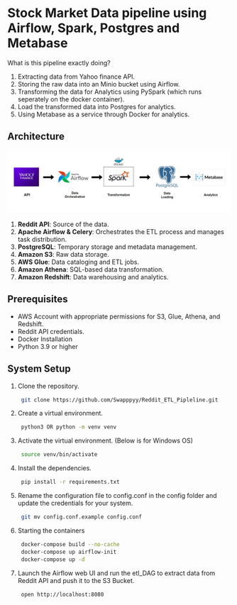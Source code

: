 # Stock Market Data pipeline using Airflow, Spark, Postgres and Metabase

What is this pipeline exactly doing?

1. Extracting data from Yahoo finance API.
2. Storing the raw data into an Minio bucket using Airflow.
3. Transforming the data for Analytics using PySpark (which runs seperately on the docker container).
4. Load the transformed data into Postgres for analytics.
5. Using Metabase as a service through Docker for analytics.

## Architecture
![stock-market-data-pipeline.jpg](stock-market-data-pipeline.jpg)
1. **Reddit API**: Source of the data.
2. **Apache Airflow & Celery**: Orchestrates the ETL process and manages task distribution.
3. **PostgreSQL**: Temporary storage and metadata management.
4. **Amazon S3**: Raw data storage.
5. **AWS Glue**: Data cataloging and ETL jobs.
6. **Amazon Athena**: SQL-based data transformation.
7. **Amazon Redshift**: Data warehousing and analytics.

## Prerequisites
- AWS Account with appropriate permissions for S3, Glue, Athena, and Redshift.
- Reddit API credentials.
- Docker Installation
- Python 3.9 or higher

## System Setup
1. Clone the repository.
   ```bash
    git clone https://github.com/Swapppyy/Reddit_ETL_Pipleline.git
   ```
2. Create a virtual environment.
   ```bash
    python3 OR python -m venv venv
   ```
3. Activate the virtual environment. (Below is for Windows OS)
   ```bash
    source venv/bin/activate
   ```
4. Install the dependencies.
   ```bash
    pip install -r requirements.txt
   ```
5. Rename the configuration file to config.conf in the config folder and update the credentials for your system.
   ```bash
    git mv config.conf.example config.conf
   ```
6. Starting the containers
   ```bash
    docker-compose build --no-cache
    docker-compose up airflow-init
    docker-compose up -d
   ```
7. Launch the Airflow web UI and run the etl_DAG to extract data from Reddit API and push it to the S3 Bucket.
   ```bash
    open http://localhost:8080
   ```
